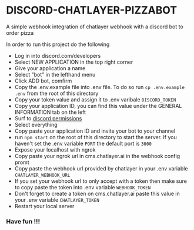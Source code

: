 # DISCORD-CHATLAYER-PIZZABOT
A simple webhook integration of chatlayer webhook with a discord bot to order pizza

In order to run this project do the following

- Log in into discord.com/developers
- Select NEW APPLICATION in the top right corner
- Give your application a name
- Select "bot" in the lefthand menu 
- Click ADD bot, comfirm
- Copy the .env.example file into .env file. To do so run `cp .env.example .env` from the root of this directory
- Copy your token value and assign it to .env varibale `DISCORD_TOKEN`
- Copy your application ID, you can find this value under the GENERAL INFORMATION tab on the left
- Surf to [discord permissions](https://www.discordapi.com/permissions.html)
- Select everything
- Copy paste your application ID and invite your bot to your channel
- run `npm start` on the root of this directory to start the server. If you haven't set the .env variable `PORT` the default port is `3000`
- Expose your localhost with ngrok
- Copy paste your ngrok url in cms.chatlayer.ai in the webhook config promt
- Copy paste the webhook url provided by chatlayer in your .env variable `CHATLAYER_WEBHOOK_URL`
- If you set your webhook url to only accept with a token then make sure to copy paste the token into .env variable `WEBHOOK_TOKEN`
- Don't forget to create a token on cms.chatlayer.ai paste this value in your .env variable `CHATLAYER_TOKEN`
- Restart your local server

### Have fun !!!
